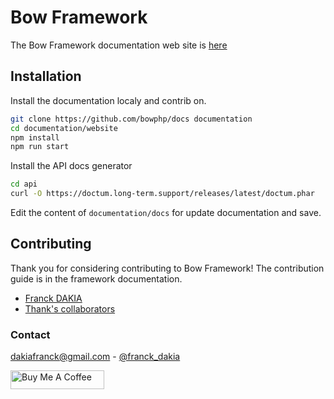# Bow Framework

The Bow Framework documentation web site is [here](https://bowphp.com)

## Installation

Install the documentation localy and contrib on.

```bash
git clone https://github.com/bowphp/docs documentation
cd documentation/website
npm install
npm run start
```

Install the API docs generator

```bash
cd api
curl -O https://doctum.long-term.support/releases/latest/doctum.phar
```


Edit the content of `documentation/docs` for update documentation and save.

## Contributing

Thank you for considering contributing to Bow Framework! The contribution guide is in the framework documentation.

- [Franck DAKIA](https://github.com/papac)
- [Thank's collaborators](https://github.com/bowphp/docs/graphs/contributors)

### Contact

[dakiafranck@gmail.com](mailto:dakiafranck@gmail.com) - [@franck_dakia](https://twitter.com/franck_dakia)

<a href="https://www.buymeacoffee.com/iOLqZ3h" target="_blank"><img src="https://cdn.buymeacoffee.com/buttons/default-black.png" alt="Buy Me A Coffee" style="height: 30px !important; width: 150px !important;" ></a>
